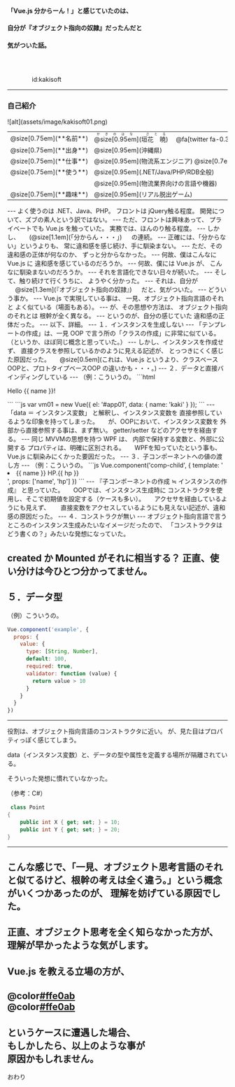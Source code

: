 #### 「Vue.js 分からーん！」と感じていたのは、
#### 自分が『オブジェクト指向の奴隷』だったんだと
#### 気がついた話。

　
　  
　  
　　　　id:kakisoft

---
### 自己紹介

<div class="left">
![alt](assets/image/kakisoft01.png)
</div>

<div class="right">
  <table style="white-space: nowrap;border-style: none;">
    <tr>
      <td>@size[0.75em](**名前**)</td>
      <td>
        <ruby>
        <rb>@size[0.95em](垣花　暁)</rb>
        <rp>（</rp>
        <rt>かきのはな　さとる</rt>
        <rp>）</rp>
        </ruby>
        　@fa[twitter fa-0.3x][@size[0.7em](kakisoft_tab)](https://twitter.com/kakisoft_tab)
      </td>
    </tr>
    <tr>
      <td>@size[0.75em](**出身**)</td>
      <td>@size[0.95em](沖縄県)</td>
    </tr>
    <tr>
      <td>@size[0.75em](**仕事**)</td>
      <td>@size[0.95em](物流系エンジニア) @size[0.7em](（フリーランス）)</td>
    </tr>
    <tr>
      <td>@size[0.75em](**使う**)</td>
      <td>@size[0.95em](.NET/Java/PHP/RDB全般)</td>
    </tr>
    <tr>
      <td>&nbsp;</td>
      <td>@size[0.95em](物流業界向けの言語や機器)</td>
    </tr>
    <tr>
      <td>@size[0.75em](**趣味**)</td>
      <td>@size[0.95em](リアル脱出ゲーム)</td>
    </tr>
  </table>
</div>
---
よく使うのは .NET、Java、PHP。  
フロントは jQuery触る程度。  
開発について、ズブの素人という訳ではない。
---
ただ、フロントは興味あって、  
プライベートでも Vue.js を触っていた。  
実務では、ほんのり触る程度。
---
しかし、  
　   
(@size[1.1em](「分からん・・・」)  
　  
の連続。
---
正確には、「分からない」というよりも、  
常に違和感を感じ続け、手に馴染まない。
---
ただ、その違和感の正体が何なのか、  
ずっと分からなかった。
---
何故、僕はこんなに Vue.js に  
違和感を感じているのだろうか。
---
何故、僕には Vue.js が、  
こんなに馴染まないのだろうか。
---
それを言語化できない日々が続いた。
---
そして、触り続けて行くうちに、  
ようやく分かった。
---
それは、自分が  
　    
@size[1.3em](『オブジェクト指向の奴隷』)  
　   
だと、気がついた。
---
どういう事か。
---
Vue.js で実現している事は、  
一見、オブジェクト指向言語のそれと   
よく似ている（場面もある）。
---
が、その思想や方法は、  
オブジェクト指向のそれとは  
根幹が全く異なる。
---
というのが、自分の感じていた  
違和感の正体だった。
---
以下、詳細。
---
１．インスタンスを生成しない
---
「テンプレートの作成」は、一見 OOP で言う所の「クラスの作成」に非常に似ている。  
（というか、ほぼ同じ概念と思っていた。）
---
しかし、インスタンスを作成せず、  
直接クラスを参照しているかのように見える記述が、  
とっつきにくく感じた原因だった。  
　  
@size[0.5em](これは、Vue.js というより、クラスベースOOPと、プロトタイプベースOOP の違いかも・・・。)
---
２．データと直接バインディングしている
---
（例：こういうの。
```html
  <div id="app01">
    <p>Hello {{ name }}!</p>
  </div>
```
```js
  var vm01 = new Vue({
    el: '#app01',
    data: {
      name: 'kaki'
    }
  });
```
---
「data ＝ インスタンス変数」  
と解釈し、インスタンス変数を  
直接参照しているような印象を持ってしまった。  
　  
が、OOPにおいて、インスタンス変数を  
外部から直接参照する事は、まず無い。  
getter/setter などのアクセサを経由する。
---
同じ MVVMの思想を持つ WPF は、  
内部で保持する変数と、外部に公開する  
プロパティは、明確に区別される。  
　  
WPFを知っていたという事も、  
Vue.js に馴染みにくかった要因だった。
---
３．子コンポーネントへの値の渡し方
---
（例：こういうの。
```js
Vue.component('comp-child', {
  template: '<li>{{ name }} HP.{{ hp }}</li>',
  props: ['name', 'hp']
})
```
---
『子コンポーネントの作成 ≒ インスタンスの作成』  
と思っていた。  
　  
OOPでは、インスタンス生成時に  
コンストラクタを使用し、そこで初期値を設定する（ケースも多い）。
　  
アクセサを経由しているようにも見えず、　　
直接変数をアクセスしているようにも見えない記述が、違和感の原因だった。
---
４．コンストラクが無い
---
オブジェクト指向言語で言うところのインスタンス生成みたいなイメージだったので、
「コンストラクタはどう書くの？」みたいな発想になっていた。

created か Mounted がそれに相当する？
正直、使い分けは今ひとつ分かってません。
---
５．データ型
---
（例）こういうの。
```js
Vue.component('example', {
  props: {
    value: {
      type: [String, Number],
      default: 100,
      required: true,
      validator: function (value) {
        return value > 10
      }
    }
  }
})
```
---
役割は、オブジェクト指向言語のコンストラクタに近い。
が、見た目はプロパティっぽく感じてしまう。

data（インスタンス変数）と、データの型や属性を定義する場所が隔離されている。

そういった発想に慣れていなかった。

（参考：C#）
```cs
 class Point
{
    public int X { get; set; } = 10;
    public int Y { get; set; } = 20;
}
```
---
こんな感じで、「一見、オブジェクト思考言語のそれと似てるけど、根幹の考えは全く違う。」という概念がいくつかあったのが、
理解を妨げている原因でした。
---
正直、オブジェクト思考を全く知らなかった方が、
理解が早かったような気がします。
---
Vue.js を教える立場の方が、  
　  
@color[#ffe0ab](@size[1.1em](「この人、素人じゃないのに、))  
@color[#ffe0ab](@size[1.1em](何でこんなに飲み込みが悪いの？」))  
　  
というケースに遭遇した場合、  
もしかしたら、以上のような事が  
原因かもしれません。
---
おわり
